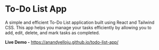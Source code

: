 # To-Do List App

A simple and efficient To-Do List application built using React and Tailwind CSS. This app helps you manage your tasks efficiently by allowing you to add, edit, delete, and mark tasks as completed.

**Live Demo -** https://anandyelloju.github.io/todo-list-app/
<!--
## Table of Contents

- [Screenshots](#screenshots)
- [Installation](#installation)
- [Usage](#usage)
- [Features](#features)
- [Technologies Used](#technologies-used)
- [Contributing](#contributing)
- [Credits](#credits)
- [License](#license)

## Screenshots

![LastPage UI](ui.png)

## Installation

1. Clone the repository:
    ```bash
    git clone https://github.com/anandyelloju/todo-list-app.git
    ```
2. Navigate to the project directory:
    ```bash
    cd todo-list-app
    ```
3. Install the dependencies:
    ```bash
    npm install
    ```
4. Start the development server:
    ```bash
    npm run dev
    ```

## Usage

1. Open the app in your browser. By default, it should be running at `http://localhost:5173`.
2. Add new tasks using the input field and 'Add' button.
3. Mark tasks as completed by clicking on them.
4. Edit or delete tasks using the respective buttons next to each task.

## Features

- Add new tasks
- Edit existing tasks
- Delete tasks
- Mark tasks as completed
- Responsive design

## Technologies Used

- React
- Tailwind CSS
- Vite
- JavaScript
- HTML
- CSS

[![My Skills](https://skillicons.dev/icons?i=react,tailwindcss,vite,,javascript,html,css,github)](https://skillicons.dev)

## Contributing

Contributions are always welcome! - If you have suggestions or improvements.

## Credits

- [Anand Yelloju](https://github.com/anandyelloju) - Project Creator

## License

This project is licensed under the [MIT License](https://choosealicense.com/licenses/mit/) - see the [LICENSE](https://github.com/anandyelloju/my-portfolio/blob/main/LICENSE) file for details.
-->
